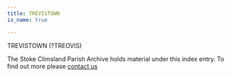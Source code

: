 ```yaml
---
title: TREVISTOWN
is_name: true

---
```


TREVISTOWN (?TREOVIS)


The Stoke Climsland Parish Archive holds material under this index entry. To find out more please [contact us](/contact/)
